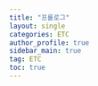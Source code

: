 ```yaml
---
title: "프롤로그"
layout: single
categories: ETC
author_profile: true
sidebar_main: true
tag: ETC
toc: true
---
```



